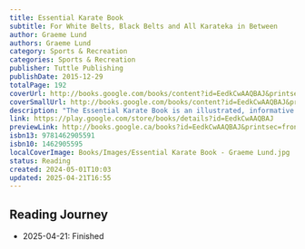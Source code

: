 ```yaml
---
title: Essential Karate Book
subtitle: For White Belts, Black Belts and All Karateka in Between
author: Graeme Lund
authors: Graeme Lund
category: Sports & Recreation
categories: Sports & Recreation
publisher: Tuttle Publishing
publishDate: 2015-12-29
totalPage: 192
coverUrl: http://books.google.com/books/content?id=EedkCwAAQBAJ&printsec=frontcover&img=1&zoom=1&edge=curl&source=gbs_api
coverSmallUrl: http://books.google.com/books/content?id=EedkCwAAQBAJ&printsec=frontcover&img=1&zoom=5&edge=curl&source=gbs_api
description: "The Essential Karate Book is an illustrated, informative guide to the techniques, philosophy and practice of karate With 20 chapters covering practically every aspect of karate, this in-depth reference will assist students and instructors as they plot their course through karate instruction, benefiting those at all levels. The Essential Karate Book contains 200 diagrams mapping out moves, 300 color photographs, and downloadable video, making it a comprehensive general karate reference for Western audiences. Readers of this karate guide will learn about: The origins and history of karate Required behavior, clothing and etiquette, as well as the fundamentals of karate and the different styles that share them Stances, blocks, strikes and kicks Preparing your body through warm ups, stretching, and conditioning through karate-specific exercises Kata grading and fighting (kumite) techniques and competition rules Martial arts weapons (kobudo), and MMA (Mixed Martial Arts) applications The Essential Karate Book is a must-have for any martial arts enthusiast, from beginners to black belts!"
link: https://play.google.com/store/books/details?id=EedkCwAAQBAJ
previewLink: http://books.google.ca/books?id=EedkCwAAQBAJ&printsec=frontcover&dq=the+essential+karate+book&hl=&as_pt=BOOKS&cd=1&source=gbs_api
isbn13: 9781462905591
isbn10: 1462905595
localCoverImage: Books/Images/Essential Karate Book - Graeme Lund.jpg
status: Reading
created: 2024-05-01T10:03
updated: 2025-04-21T16:55
---
```



## Reading Journey

- 2025-04-21: Finished
